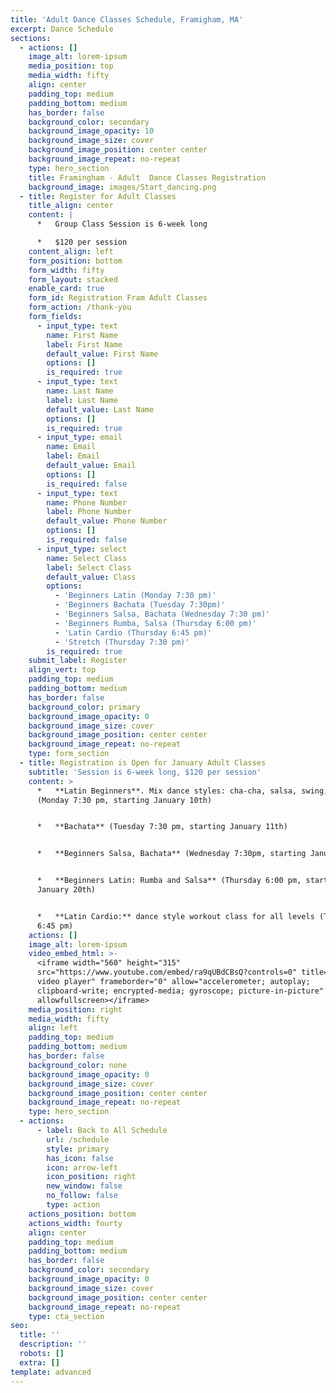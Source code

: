 ```yaml
---
title: 'Adult Dance Classes Schedule, Framigham, MA'
excerpt: Dance Schedule
sections:
  - actions: []
    image_alt: lorem-ipsum
    media_position: top
    media_width: fifty
    align: center
    padding_top: medium
    padding_bottom: medium
    has_border: false
    background_color: secondary
    background_image_opacity: 10
    background_image_size: cover
    background_image_position: center center
    background_image_repeat: no-repeat
    type: hero_section
    title: Framingham - Adult  Dance Classes Registration
    background_image: images/Start_dancing.png
  - title: Register for Adult Classes
    title_align: center
    content: |
      *   Group Class Session is 6-week long

      *   $120 per session
    content_align: left
    form_position: bottom
    form_width: fifty
    form_layout: stacked
    enable_card: true
    form_id: Registration Fram Adult Classes
    form_action: /thank-you
    form_fields:
      - input_type: text
        name: First Name
        label: First Name
        default_value: First Name
        options: []
        is_required: true
      - input_type: text
        name: Last Name
        label: Last Name
        default_value: Last Name
        options: []
        is_required: true
      - input_type: email
        name: Email
        label: Email
        default_value: Email
        options: []
        is_required: false
      - input_type: text
        name: Phone Number
        label: Phone Number
        default_value: Phone Number
        options: []
        is_required: false
      - input_type: select
        name: Select Class
        label: Select Class
        default_value: Class
        options:
          - 'Beginners Latin (Monday 7:30 pm)'
          - 'Beginners Bachata (Tuesday 7:30pm)'
          - 'Beginners Salsa, Bachata (Wednesday 7:30 pm)'
          - 'Beginners Rumba, Salsa (Thursday 6:00 pm)'
          - 'Latin Cardio (Thursday 6:45 pm)'
          - 'Stretch (Thursday 7:30 pm)'
        is_required: true
    submit_label: Register
    align_vert: top
    padding_top: medium
    padding_bottom: medium
    has_border: false
    background_color: primary
    background_image_opacity: 0
    background_image_size: cover
    background_image_position: center center
    background_image_repeat: no-repeat
    type: form_section
  - title: Registration is Open for January Adult Classes
    subtitle: 'Session is 6-week long, $120 per session'
    content: >
      *   **Latin Beginners**. Mix dance styles: cha-cha, salsa, swing, rumba
      (Monday 7:30 pm, starting January 10th)


      *   **Bachata** (Tuesday 7:30 pm, starting January 11th)


      *   **Beginners Salsa, Bachata** (Wednesday 7:30pm, starting January 19th)


      *   **Beginners Latin: Rumba and Salsa** (Thursday 6:00 pm, starting
      January 20th)


      *   **Latin Cardio:** dance style workout class for all levels (Thursday
      6:45 pm)
    actions: []
    image_alt: lorem-ipsum
    video_embed_html: >-
      <iframe width="560" height="315"
      src="https://www.youtube.com/embed/ra9qUBdCBsQ?controls=0" title="YouTube
      video player" frameborder="0" allow="accelerometer; autoplay;
      clipboard-write; encrypted-media; gyroscope; picture-in-picture"
      allowfullscreen></iframe>
    media_position: right
    media_width: fifty
    align: left
    padding_top: medium
    padding_bottom: medium
    has_border: false
    background_color: none
    background_image_opacity: 0
    background_image_size: cover
    background_image_position: center center
    background_image_repeat: no-repeat
    type: hero_section
  - actions:
      - label: Back to All Schedule
        url: /schedule
        style: primary
        has_icon: false
        icon: arrow-left
        icon_position: right
        new_window: false
        no_follow: false
        type: action
    actions_position: bottom
    actions_width: fourty
    align: center
    padding_top: medium
    padding_bottom: medium
    has_border: false
    background_color: secondary
    background_image_opacity: 0
    background_image_size: cover
    background_image_position: center center
    background_image_repeat: no-repeat
    type: cta_section
seo:
  title: ''
  description: ''
  robots: []
  extra: []
template: advanced
---
```

